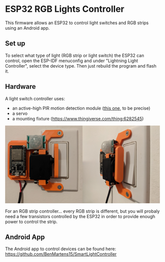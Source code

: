 # ESP32 RGB Lights Controller

This firmware allows an ESP32 to control light switches and RGB strips using an Android app.

## Set up
To select what type of light (RGB strip or light switch) the ESP32 can control, open the ESP-IDF menuconfig and under "Lightning Light Controller", select the device type. Then just rebuild the program and flash it.

## Hardware
A light switch controller uses: 
- an active-high PIR motion detection module ([this one](https://www.amazon.ca/gp/product/B07X31RVJY/ref=ppx_yo_dt_b_search_asin_title?ie=UTF8&psc=1), to be precise)
- a servo
- a mounting fixture (https://www.thingiverse.com/thing:6282545)

<img src="/images/light-switch-front-view.jpg" width="50%"><img src="/images/light-switch-side-view.jpg" width="50%">

For an RGB strip controller... every RGB strip is different, but you will probaly need a few transistors controlled by the ESP32 in order to provide enough power to control the strip.

## Android App
The Android app to control devices can be found here: https://github.com/BenMartens15/SmartLightController